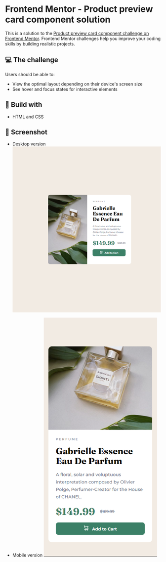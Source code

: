 # Frontend Mentor - Product preview card component solution

This is a solution to the [Product preview card component challenge on Frontend Mentor](https://www.frontendmentor.io/challenges/product-preview-card-component-GO7UmttRfa). Frontend Mentor challenges help you improve your coding skills by building realistic projects. 

## 💻 The challenge

Users should be able to:

- View the optimal layout depending on their device's screen size
- See hover and focus states for interactive elements

## 🚀 Build with

- HTML and CSS

## 📸 Screenshot
 
 - Desktop version
![](./images/screenshot-desktop.png)

- Mobile version
![](./images/screenshot-mobile.png)